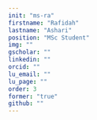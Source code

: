 ```yaml
---
init: "ms-ra"
firstname: "Rafidah"
lastname: "Ashari"
position: "MSc Student"
img: ""
gscholar: ""
linkedin: ""
orcid: ""
lu_email: ""
lu_page: ""
order: 3
former: "true"
github: ""
---
```


